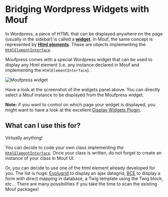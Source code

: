 Bridging Wordpress Widgets with Mouf
====================================

In Wordpress, a piece of HTML that can be displayed anywhere on the page (usually in the sidebar) is called a [**widget**](https://codex.wordpress.org/WordPress_Widgets).
In Mouf, the same concept is represented by [**Html elements**](http://mouf-php.com/packages/mouf/html.htmlelement/README.md). These are objects
implementing the [`HtmlElementInterface`](https://github.com/thecodingmachine/html.html_element/blob/2.0/src/Mouf/Html/HtmlElement/HtmlElementInterface.php).

Moufpress comes with a special Wordpress widget that can be used to display any Html element (i.e. any instance declared in Mouf and
implementing the `HtmlElementInterface`).

![Moufpress widget](doc/widget.png)

Have a look at the screenshot of the widgets panel above. You can directly select a Mouf instance to be displayed from
the Moufpress widget.

**Note:** if you want to control on which page your widget is displayed, you might want to have a look at the excellent 
[Display Widgets Plugin](https://wordpress.org/plugins/display-widgets/).

What can I use this for?
------------------------
Virtually anything!

You can decide to code your own class implementing the [`HtmlElementInterface`](https://github.com/thecodingmachine/html.html_element/blob/2.0/src/Mouf/Html/HtmlElement/HtmlElementInterface.php).
Once your class is written, do not forget to create an instance of your class in Mouf UI.

Or, you can decide to use one of the html element already developed for you. The list is huge:
[Evolugrid](http://mouf-php.com/packages/mouf/html.widgets.evolugrid/README.md) to display an ajax datagrid,
[BCE](http://mouf-php.com/packages/mouf/mvc.bce/readme.md) to display a form with direct mapping in database,
a Twig template using the Twig block, etc... There are many possibilities if you take the time to scan the existing Mouf packages!